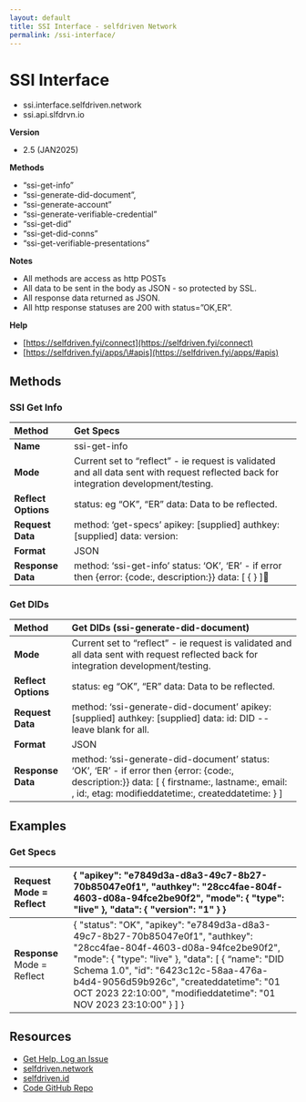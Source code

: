 ```yaml
---
layout: default
title: SSI Interface - selfdriven Network
permalink: /ssi-interface/
---
```


# SSI Interface

* ssi.interface.selfdriven.network  
* ssi.api.slfdrvn.io

**Version**

- 2.5 (JAN2025)

**Methods**

* “ssi-get-info”  
* “ssi-generate-did-document”,  
* “ssi-generate-account”  
* “ssi-generate-verifiable-credential”  
* “ssi-get-did”  
* “ssi-get-did-conns”  
* “ssi-get-verifiable-presentations”

**Notes**

* All methods are access as http POSTs  
* All data to be sent in the body as JSON \- so protected by SSL.  
* All response data returned as JSON.  
* All http response statuses are 200 with status=”OK,ER”.

**Help**

* [https://selfdriven.fyi/connect](https://selfdriven.fyi/connect)  
* [https://selfdriven.fyi/apps/\#apis](https://selfdriven.fyi/apps/#apis)

## Methods

### SSI Get Info

| Method | Get Specs |
| :---- | :---- |
| **Name** | ssi-get-info |
| **Mode** | Current set to “reflect” \- ie request is validated and all data sent with request reflected back for integration development/testing. |
| **Reflect Options** | status: eg “OK”, “ER” data: Data to be reflected. |
| **Request Data** | method: ‘get-specs’ apikey: \[supplied\] authkey: \[supplied\] data: version:  |
| **Format** | JSON |
| **Response Data** | method: ‘ssi-get-info’ status: ‘OK’, ‘ER’ \- if error then {error: {code:, description:}} data: \[ { } \] |

### Get DIDs

| Method | Get DIDs (ssi-generate-did-document) |
| :---- | :---- |
| **Mode** | Current set to “reflect” \- ie request is validated and all data sent with request reflected back for integration development/testing. |
| **Reflect Options** | status: eg “OK”, “ER” data: Data to be reflected. |
| **Request Data** | method: ‘ssi-generate-did-document’ apikey: \[supplied\] authkey: \[supplied\] data: id: DID \-- leave blank for all.  |
| **Format** | JSON |
| **Response Data** | method: ‘ssi-generate-did-document’ status: ‘OK’, ‘ER’ \- if error then {error: {code:, description:}} data: \[ { firstname:, lastname:, email: , id:, etag: modifieddatetime:, createddatetime: } \] |

## Examples

### Get Specs

| Request Mode \= Reflect | {     "apikey": "e7849d3a-d8a3-49c7-8b27-70b85047e0f1",     "authkey": "28cc4fae-804f-4603-d08a-94fce2be90f2",     "mode":     {         "type": "live"     },     "data":     {        "version": "1"     }   }  |
| :---- | :---- |
| **Response** Mode \= Reflect | { 	"status": "OK", 	"apikey": "e7849d3a-d8a3-49c7-8b27-70b85047e0f1", 	"authkey": "28cc4fae-804f-4603-d08a-94fce2be90f2", 	"mode": 	{ 		"type": "live" 	}, 	"data": 	\[ 		{ “name": "DID Schema 1.0", "id": "6423c12c-58aa-476a-b4d4-9056d59b926c", 	"createddatetime": "01 OCT 2023 22:10:00", 	"modifieddatetime": "01 NOV 2023 23:10:00" 		} 	\] } |

## Resources
- [Get Help, Log an Issue](https://github.com/selfdriven-foundation/selfdriven-network/issues)
- [selfdriven.network](https://selfdriven.network)  
- [selfdriven.id](https://selfdriven.id)  
- [Code GitHub Repo](https://github.com/selfdriven-tech/interface-ssi)